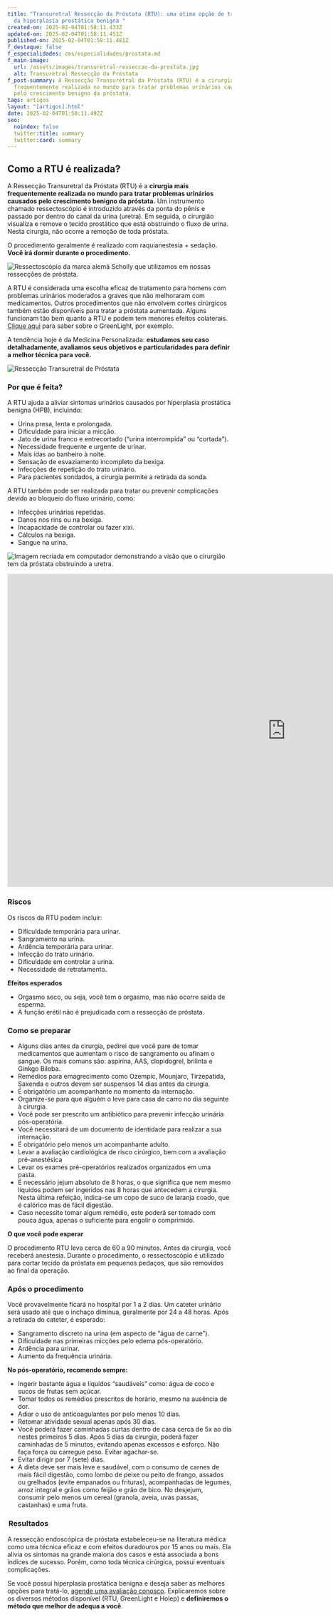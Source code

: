 ```yaml
---
title: "Transuretral Ressecção da Próstata (RTU): uma ótima opção de tratamento
  da hiperplasia prostática benigna "
created-on: 2025-02-04T01:58:11.433Z
updated-on: 2025-02-04T01:58:11.451Z
published-on: 2025-02-04T01:58:11.481Z
f_destaque: false
f_especialidades: cms/especialidades/prostata.md
f_main-image:
  url: /assets/images/transuretral-resseccao-da-prostata.jpg
  alt: Transuretral Ressecção da Próstata
f_post-summary: A Ressecção Transuretral da Próstata (RTU) é a cirurgia mais
  frequentemente realizada no mundo para tratar problemas urinários causados
  pelo crescimento benigno da próstata.
tags: artigos
layout: "[artigos].html"
date: 2025-02-04T01:58:11.492Z
seo:
  noindex: false
  twitter:title: summary
  twitter:card: summary
---
```

## Como a RTU é realizada? 

A Ressecção Transuretral da Próstata (RTU) é a **cirurgia mais frequentemente realizada no mundo para tratar problemas urinários causados pelo crescimento benigno da próstata.** Um instrumento chamado ressectoscópio é introduzido através da ponta do pênis e passado por dentro do canal da urina (uretra). Em seguida, o cirurgião visualiza e remove o tecido prostático que está obstruindo o fluxo de urina. Nesta cirurgia, não ocorre a remoção de toda próstata. 

O procedimento geralmente é realizado com raquianestesia + sedação. **Você irá dormir durante o procedimento.** 

![Ressectoscópio da marca alemã Scholly que utilizamos em nossas ressecções de próstata. ](/assets/images/ressectoscópio-da-marca-alemã-scholly-que-utilizamos-em-nossas-ressecções-de-próstata.jpg "Ressectoscópio da marca alemã Scholly que utilizamos em nossas ressecções de próstata. ")

A RTU é considerada uma escolha eficaz de tratamento para homens com problemas urinários moderados a graves que não melhoraram com medicamentos. Outros procedimentos que não envolvem cortes cirúrgicos também estão disponíveis para tratar a próstata aumentada. Alguns funcionam tão bem quanto a RTU e podem tem menores efeitos colaterais. [Clique aqui](https://uroconsult.com.br/artigos/entenda-o-greenlight/) para saber sobre o GreenLight, por exemplo. 

A tendência hoje é da Medicina Personalizada: **estudamos seu caso detalhadamente, avaliamos seus objetivos e particularidades para definir a melhor técnica para você.** 

![Ressecção Transuretral de Próstata](/assets/images/ressecção-transuretral-de-próstata.jpg "Ressecção Transuretral de Próstata")

### Por que é feita? 

A RTU ajuda a aliviar sintomas urinários causados por hiperplasia prostática benigna (HPB), incluindo: 

* Urina presa, lenta e prolongada. 
* Dificuldade para iniciar a micção. 
* Jato de urina franco e entrecortado (“urina interrompida” ou “cortada”). 
* Necessidade frequente e urgente de urinar. 
* Mais idas ao banheiro à noite. 
* Sensação de esvaziamento incompleto da bexiga. 
* Infecções de repetição do trato urinário. 
* Para pacientes sondados, a cirurgia permite a retirada da sonda. 

A RTU também pode ser realizada para tratar ou prevenir complicações devido ao bloqueio do fluxo urinário, como: 

* Infecções urinárias repetidas. 
* Danos nos rins ou na bexiga. 
* Incapacidade de controlar ou fazer xixi. 
* Cálculos na bexiga. 
* Sangue na urina. 

![Imagem recriada em computador demonstrando a visão que o cirurgião tem da próstata obstruindo a uretra. ](/assets/images/imagem-recriada-em-computador-demonstrando-a-visão-que-o-cirurgião-tem-da-próstata-obstruindo-a-uretra-1-.png "Imagem recriada em computador demonstrando a visão que o cirurgião tem da próstata obstruindo a uretra. ")

<iframe width="1250" height="703" src="https://www.youtube.com/embed/a7gqGVRJZQs" title="Ressecção endoscópica da próstata" frameborder="0" allow="accelerometer; autoplay; clipboard-write; encrypted-media; gyroscope; picture-in-picture; web-share" referrerpolicy="strict-origin-when-cross-origin" allowfullscreen></iframe>

### Riscos 

Os riscos da RTU podem incluir: 

* Dificuldade temporária para urinar. 
* Sangramento na urina. 
* Ardência temporária para urinar. 
* Infecção do trato urinário. 
* Dificuldade em controlar a urina. 
* Necessidade de retratamento. 

**Efeitos esperados** 

* Orgasmo seco, ou seja, você tem o orgasmo, mas não ocorre saída de esperma. 
* A função erétil não é prejudicada com a ressecção de próstata. 

### Como se preparar 

* Alguns dias antes da cirurgia, pedirei que você pare de tomar medicamentos que aumentam o risco de sangramento ou afinam o sangue. Os mais comuns são: aspirina, AAS, clopidogrel, brilinta e Ginkgo Biloba. 
* Remédios para emagrecimento como Ozempic, Mounjaro, Tirzepatida, Saxenda e outros devem ser suspensos 14 dias antes da cirurgia. 
* É obrigatório um acompanhante no momento da internação. 
* Organize-se para que alguém o leve para casa de carro no dia seguinte à cirurgia. 
* Você pode ser prescrito um antibiótico para prevenir infecção urinária pós-operatória. 
* Você necessitará de um documento de identidade para realizar a sua internação.  
* É obrigatório pelo menos um acompanhante adulto. 
* Levar a avaliação cardiológica de risco cirúrgico, bem com a avaliação pré-anestésica 
* Levar os exames pré-operatórios realizados organizados em uma pasta. 
* É necessário jejum absoluto de 8 horas, o que significa que nem mesmo líquidos podem ser ingeridos nas 8 horas que antecedem a cirurgia. Nesta última refeição, indica-se um copo de suco de laranja coado, que é calórico mas de fácil digestão. 
* Caso necessite tomar algum remédio, este poderá ser tomado com pouca água, apenas o suficiente para engolir o comprimido. 

**O que você pode esperar** 

O procedimento RTU leva cerca de 60 a 90 minutos. Antes da cirurgia, você receberá anestesia. Durante o procedimento, o ressectoscópio é utilizado para cortar tecido da próstata em pequenos pedaços, que são removidos ao final da operação. 

### Após o procedimento 

Você provavelmente ficará no hospital por 1 a 2 dias. Um cateter urinário será usado até que o inchaço diminua, geralmente por 24 a 48 horas. Após a retirada do cateter, é esperado: 

* Sangramento discreto na urina (em aspecto de “água de carne”). 
* Dificuldade nas primeiras micções pelo edema pós-operatório. 
* Ardência para urinar. 
* Aumento da frequência urinária. 

**No pós-operatório, recomendo sempre:** 

* Ingerir bastante água e líquidos “saudáveis” como: água de coco e sucos de frutas sem açúcar. 
* Tomar todos os remédios prescritos de horário, mesmo na ausência de dor. 
* Adiar o uso de anticoagulantes por pelo menos 10 dias. 
* Retomar atividade sexual apenas após 30 dias. 
* Você poderá fazer caminhadas curtas dentro de casa cerca de 5x ao dia nestes primeiros 5 dias. Após 5 dias da cirurgia, poderá fazer caminhadas de 5 minutos, evitando apenas excessos e esforço. Não faça força ou carregue peso. Evitar agachar-se. 
* Evitar dirigir por 7 (sete) dias. 
* A dieta deve ser mais leve e saudável, com o consumo de carnes de mais fácil digestão, como lombo de peixe ou peito de frango, assados ou grelhados (evite empanados ou frituras), acompanhadas de legumes, arroz integral e grãos como feijão e grão de bico. No desjejum, consumir pelo menos um cereal (granola, aveia, uvas passas, castanhas) e uma fruta. 

###  Resultados 

A ressecção endoscópica de próstata estabeleceu-se na literatura médica como uma técnica eficaz e com efeitos duradouros por 15 anos ou mais. Ela alivia os sintomas na grande maioria dos casos e está associada a bons índices de sucesso. Porém, como toda técnica cirúrgica, possui eventuais complicações.

Se você possui hiperplasia prostática benigna e deseja saber as melhores opções para tratá-lo, [agende uma avaliação conosco](https://web.whatsapp.com/send/?phone=5592982252490). Explicaremos sobre os diversos métodos disponível (RTU, GreenLight e Holep) e **definiremos o método que melhor de adequa a você**.